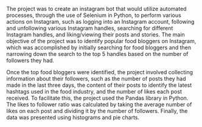 The project was to create an instagram bot that would utilize automated processes, through the use of Selenium in Python, to perform various actions on Instagram, such as logging into an Instagram account, following and unfollowing various Instagram handles, searching for different Instagram handles, and liking/viewing their posts and stories. The main objective of the project was to identify popular food bloggers on Instagram, which was accomplished by initially searching for food bloggers and then narrowing down the search to the top 5 handles based on the number of followers they had.

Once the top food bloggers were identified, the project involved collecting information about their followers, such as the number of posts they had made in the last three days, the content of their posts to identify the latest hashtags used in the food industry, and the number of likes each post received. To facilitate this, the project used the Pandas library in Python. The likes to follower ratio was calculated by taking the average number of likes on each post and dividing it by the number of followers. Finally, the data was presented using histograms and pie charts.
